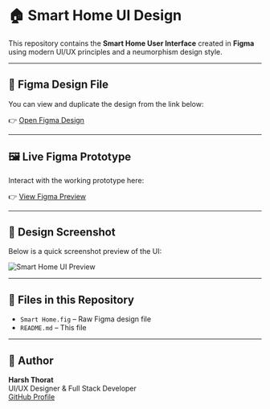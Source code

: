 # 🏠 Smart Home UI Design

This repository contains the **Smart Home User Interface** created in **Figma** using modern UI/UX principles and a neumorphism design style.

---

## 🔗 Figma Design File

You can view and duplicate the design from the link below:

👉 [Open Figma Design](  https://www.figma.com/design/6J82lxCMp0Mg5vzg9EWkrt/Smart-Home?node-id=0-1&p=f&t=5MzsQ1PE3Vhddemp-0  )

---

## 🖼️ Live Figma Prototype

Interact with the working prototype here:

👉 [View Figma Preview](  https://www.figma.com/proto/6J82lxCMp0Mg5vzg9EWkrt/Smart-Home?node-id=31-1183&p=f&t=VQCYPB80klREjBVn-0&scaling=scale-down&content-scaling=fixed&page-id=0%3A1&starting-point-node-id=2%3A1406  )

---

## 📸 Design Screenshot

Below is a quick screenshot preview of the UI:

![Smart Home UI Preview](Screenshot%20\(95\).png)

---

## 📁 Files in this Repository

- `Smart Home.fig` – Raw Figma design file
- `README.md` – This file

---

## 🚀 Author

**Harsh Thorat**  
UI/UX Designer & Full Stack Developer  
[GitHub Profile](https://github.com/harshthorat18)
